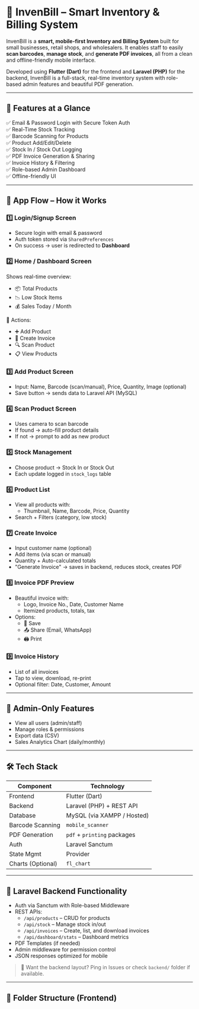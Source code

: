 # 📘 InvenBill – Smart Inventory & Billing System

InvenBill is a **smart, mobile-first Inventory and Billing System** built for small businesses, retail shops, and wholesalers. It enables staff to easily **scan barcodes**, **manage stock**, and **generate PDF invoices**, all from a clean and offline-friendly mobile interface.

Developed using **Flutter (Dart)** for the frontend and **Laravel (PHP)** for the backend, InvenBill is a full-stack, real-time inventory system with role-based admin features and beautiful PDF generation.

---

## 🚀 Features at a Glance

✅ Email & Password Login with Secure Token Auth  
✅ Real-Time Stock Tracking  
✅ Barcode Scanning for Products  
✅ Product Add/Edit/Delete  
✅ Stock In / Stock Out Logging  
✅ PDF Invoice Generation & Sharing  
✅ Invoice History & Filtering  
✅ Role-based Admin Dashboard  
✅ Offline-friendly UI  

---

## 🧭 App Flow – How it Works

### 1️⃣ Login/Signup Screen
- Secure login with email & password
- Auth token stored via `SharedPreferences`
- On success → user is redirected to **Dashboard**

### 2️⃣ Home / Dashboard Screen
Shows real-time overview:
- 📦 Total Products
- 📉 Low Stock Items
- 💰 Sales Today / Month

🔘 Actions:
- ➕ Add Product
- 🧾 Create Invoice
- 🔍 Scan Product
- 📋 View Products

### 3️⃣ Add Product Screen
- Input: Name, Barcode (scan/manual), Price, Quantity, Image (optional)
- Save button → sends data to Laravel API (MySQL)

### 4️⃣ Scan Product Screen
- Uses camera to scan barcode
- If found → auto-fill product details  
- If not → prompt to add as new product

### 5️⃣ Stock Management
- Choose product → Stock In or Stock Out
- Each update logged in `stock_logs` table

### 6️⃣ Product List
- View all products with:
  - Thumbnail, Name, Barcode, Price, Quantity
- Search + Filters (category, low stock)

### 7️⃣ Create Invoice
- Input customer name (optional)
- Add items (via scan or manual)
- Quantity + Auto-calculated totals
- "Generate Invoice" → saves in backend, reduces stock, creates PDF

### 8️⃣ Invoice PDF Preview
- Beautiful invoice with:
  - Logo, Invoice No., Date, Customer Name
  - Itemized products, totals, tax
- Options:
  - 📄 Save
  - 📤 Share (Email, WhatsApp)
  - 🖨️ Print

### 9️⃣ Invoice History
- List of all invoices
- Tap to view, download, re-print
- Optional filter: Date, Customer, Amount

---

## 🔐 Admin-Only Features

- View all users (admin/staff)
- Manage roles & permissions
- Export data (CSV)
- Sales Analytics Chart (daily/monthly)

---

## 🛠️ Tech Stack

| Component         | Technology                     |
|------------------|--------------------------------|
| Frontend         | Flutter (Dart)                 |
| Backend          | Laravel (PHP) + REST API       |
| Database         | MySQL (via XAMPP / Hosted)     |
| Barcode Scanning | `mobile_scanner`               |
| PDF Generation   | `pdf` + `printing` packages    |
| Auth             | Laravel Sanctum                |
| State Mgmt       | Provider                       |
| Charts (Optional)| `fl_chart`                     |

---

## 🧾 Laravel Backend Functionality

- Auth via Sanctum with Role-based Middleware
- REST APIs:
  - `/api/products` – CRUD for products
  - `/api/stock` – Manage stock in/out
  - `/api/invoices` – Create, list, and download invoices
  - `/api/dashboard/stats` – Dashboard metrics
- PDF Templates (if needed)
- Admin middleware for permission control
- JSON responses optimized for mobile

> 📂 Want the backend layout? Ping in Issues or check `backend/` folder if available.

---

## 🔄 Folder Structure (Frontend)

